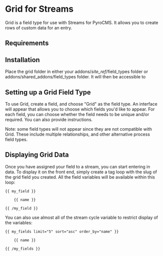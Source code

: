 # Grid for Streams

Grid is a field type for use with Streams for PyroCMS. It allows you to create rows of custom data for an entry.

## Requirements

## Installation

Place the grid folder in either your addons/_site\_ref_/field_types folder or addons/shared\_addons/field_types folder. It will then be accessible to 

## Setting up a Grid Field Type

To use Grid, create a field, and choose "Grid" as the field type. An interface will appear that allows you to choose which fields you'd like to appear. For each field, you can choose whether the field needs to be unique and/or required. You can also provide instructions.

Note: some field types will not appear since they are not compatible with Grid. These include multiple relationships, and other alternative process field types.

## Displaying Grid Data

Once you have assigned your field to a stream, you can start entering in data. To display it on the front end, simply create a tag loop with the slug of the grid field you created. All the field variables will be available within this loop:

	{{ my_field }}

		{{ name }}

	{{ /my_field }}

You can also use almost all of the stream cycle variable to restrict display of the variables:

	{{ my_fields limit="5" sort="asc" order_by="name" }}

		{{ name }}

	{{ /my_fields }}